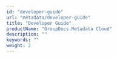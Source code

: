 ```yaml
---
id: "developer-guide"
url: "metadata/developer-guide"
title: "Developer Guide"
productName: "GroupDocs.Metadata Cloud"
description: ""
keywords: ""
weight: 2
---
```

